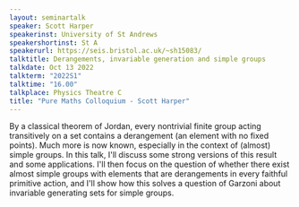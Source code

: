```yaml
---
layout: seminartalk
speaker: Scott Harper
speakerinst: University of St Andrews
speakershortinst: St A
speakerurl: https://seis.bristol.ac.uk/~sh15083/
talktitle: Derangements, invariable generation and simple groups
talkdate: Oct 13 2022
talkterm: "2022S1"
talktime: "16.00"
talkplace: Physics Theatre C
title: "Pure Maths Colloquium - Scott Harper"
---
```


By a classical theorem of Jordan, every nontrivial finite group acting transitively on a set contains a derangement (an element with no fixed points). Much more is now known, especially in the context of (almost) simple groups. In this talk, I'll discuss some strong versions of this result and some applications. I'll then focus on the question of whether there exist almost simple groups with elements that are derangements in every faithful primitive action, and I'll show how this solves a question of Garzoni about invariable generating sets for simple groups.